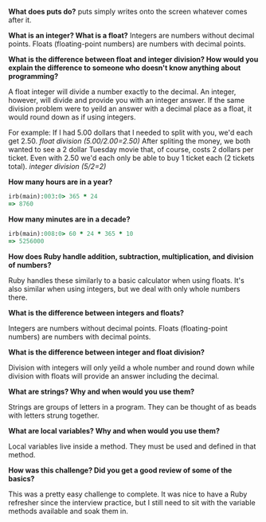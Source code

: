 **What does puts do?**
puts simply writes onto the screen whatever comes after it.

**What is an integer? What is a float?**
Integers are numbers without decimal points. Floats (floating-point numbers) are numbers with decimal points.


**What is the difference between float and integer division? How would you explain the difference to someone who doesn't know anything about programming?**

A float integer will divide a number exactly to the decimal. An integer, however, will divide and provide you with an integer answer. If the same division problem were to yeild an answer with a decimal place as a float, it would round down as if using integers.

For example: If I had 5.00 dollars that I needed to split with you, we'd each get 2.50. *float division (5.00/2.00=2.50)*
After spliting the money, we both wanted to see a 2 dollar Tuesday movie that, of course, costs 2 dollars per ticket. Even with 2.50 we'd each only be able to buy 1 ticket each (2 tickets total). *integer division (5/2=2)*

**How many hours are in a year?**

```ruby
irb(main):003:0> 365 * 24
=> 8760
```

**How many minutes are in a decade?**

```ruby
irb(main):008:0> 60 * 24 * 365 * 10
=> 5256000
```

**How does Ruby handle addition, subtraction, multiplication, and division of numbers?**

Ruby handles these similarly to a basic calculator when using floats. It's also similar when using integers, but we deal with only whole numbers there.


**What is the difference between integers and floats?**

Integers are numbers without decimal points. Floats (floating-point numbers) are numbers with decimal points.


**What is the difference between integer and float division?**

Division with integers will only yeild a whole number and round down while division with floats will provide an answer including the decimal.


**What are strings? Why and when would you use them?**

Strings are groups of letters in a program. They can be thought of as beads with letters strung together.


**What are local variables? Why and when would you use them?**

Local variables live inside a method. They must be used and defined in that method.


**How was this challenge? Did you get a good review of some of the basics?**

This was a pretty easy challenge to complete. It was nice to have a Ruby refresher since the interview practice, but I still need to sit with the variable methods available and soak them in.